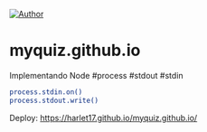 [![Author](https://img.shields.io/badge/Dev-Harlet%20Orellan-blue)](https://www.linkedin.com/in/harletorellanurbina/)

# myquiz.github.io
Implementando Node #process #stdout #stdin

```bash
process.stdin.on()
process.stdout.write()
```

Deploy: https://harlet17.github.io/myquiz.github.io/

